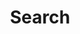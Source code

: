 ---
title: "Search"
slug: "search"
layout: "search"
outputs:
    - html
    - json
menu:
    main:
        weight: 3
        params:
            icon: search
---
